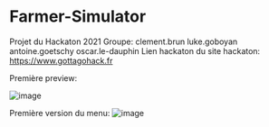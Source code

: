 # Farmer-Simulator
Projet du Hackaton 2021
Groupe: 
  clement.brun 
  luke.goboyan 
  antoine.goetschy 
  oscar.le-dauphin
Lien hackaton du site hackaton: https://www.gottagohack.fr

Première preview:




















![image](https://user-images.githubusercontent.com/90446228/143662190-8411f093-04aa-4996-833c-7e0c5de39e7c.png)

Première version du menu:
![image](https://user-images.githubusercontent.com/90446228/143665993-7c9813a8-9562-4d0b-b8be-02e9fa61712f.png)

